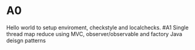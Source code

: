 # A0
Hello world to setup enviroment, checkstyle and localchecks.
#A1 
Single thread map reduce using MVC, observer/observable and factory Java deisgn patterns
